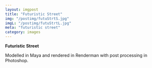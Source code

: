 ```yaml
---
layout: imgpost
title: "Futuristic Street"
img: "/postimg/futuStrtS.jpg"
imgL: "/postimg/futuStrtL.jpg"
meta: "futuristic street"
category: images
---
```


<div class="WideTextBox">
    <p><strong>Futuristic Street</strong></p>
    <p>Modelled in Maya and rendered in Renderman with post processing in Photoshop.</p>
</div>